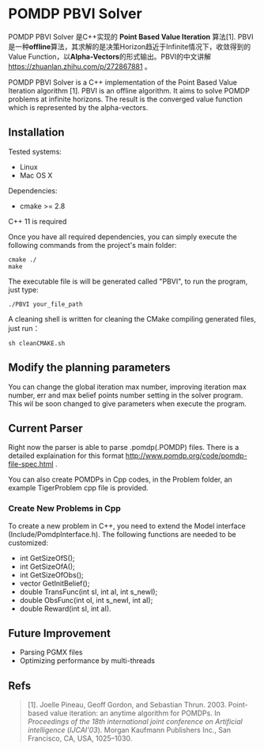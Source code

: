 POMDP PBVI Solver
====

POMDP PBVI Solver 是C++实现的 **Point Based Value Iteration** 算法[1].  PBVI是一种**offline**算法，其求解的是决策Horizon趋近于Infinite情况下，收敛得到的Value Function，以**Alpha-Vectors**的形式输出。PBVI的中文讲解 https://zhuanlan.zhihu.com/p/272867881 。

POMDP PBVI Solver is a C++ implementation of the Point Based Value Iteration algorithm [1]. PBVI is an offline algorithm. It aims to solve POMDP problems at infinite horizons. The result is the converged value function which is represented by the alpha-vectors.

## Installation

Tested systems:

* Linux
* Mac OS X

Dependencies:

* cmake >= 2.8

C++ 11 is required

Once you have all required dependencies, you can simply execute the following commands from the project's main folder:

```
cmake ./
make
```



The executable file is will be generated called "PBVI", to run the program, just type:
```
./PBVI your_file_path
```


A cleaning shell is written for cleaning the CMake compiling generated files, just run：

```
sh cleanCMAKE.sh
```

## Modify the planning parameters
You can change the global iteration max number, improving iteration max number, err and max belief points number setting in the solver program. This wil be soon changed to give parameters when execute the program.

## Current Parser
Right now the parser is able to parse .pomdp(.POMDP) files. There is a detailed explaination for this format http://www.pomdp.org/code/pomdp-file-spec.html .

You can also create POMDPs in Cpp codes, in the Problem folder, an example TigerProblem cpp file is provided.

### Create New Problems in Cpp

To create a new problem in C++, you need to extend the Model interface (Include/PomdpInterface.h). The following functions are needed to be customized:

* int GetSizeOfS();
* int GetSizeOfA();
* int GetSizeOfObs();
* vector<double> GetInitBelief();
* double TransFunc(int sI, int aI, int s_newI);
* double ObsFunc(int oI, int s_newI, int aI);
* double Reward(int sI, int aI).

## Future Improvement
* Parsing PGMX files
* Optimizing performance by multi-threads

## Refs

> [1]. Joelle Pineau, Geoff Gordon, and Sebastian Thrun. 2003. Point-based value iteration: an anytime algorithm for POMDPs. In <i>Proceedings of the 18th international joint conference on Artificial intelligence</i> (<i>IJCAI'03</i>). Morgan Kaufmann Publishers Inc., San Francisco, CA, USA, 1025–1030.

